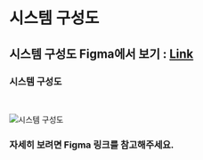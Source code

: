 # 시스템 구성도

## 시스템 구성도 Figma에서 보기 : [Link](https://www.figma.com/file/DbkrYqkJDktURnlws3evFm/C%3BSAFY-%EC%8B%9C%EC%8A%A4%ED%85%9C-%EA%B5%AC%EC%84%B1%EB%8F%84?node-id=0%3A1)

### 시스템 구성도

<br>

![시스템 구성도](https://user-images.githubusercontent.com/55949647/169072734-2ef9f9dd-ca5e-4871-bdcf-0b8fadc1ae69.png)

### 자세히 보려면 Figma 링크를 참고해주세요.
